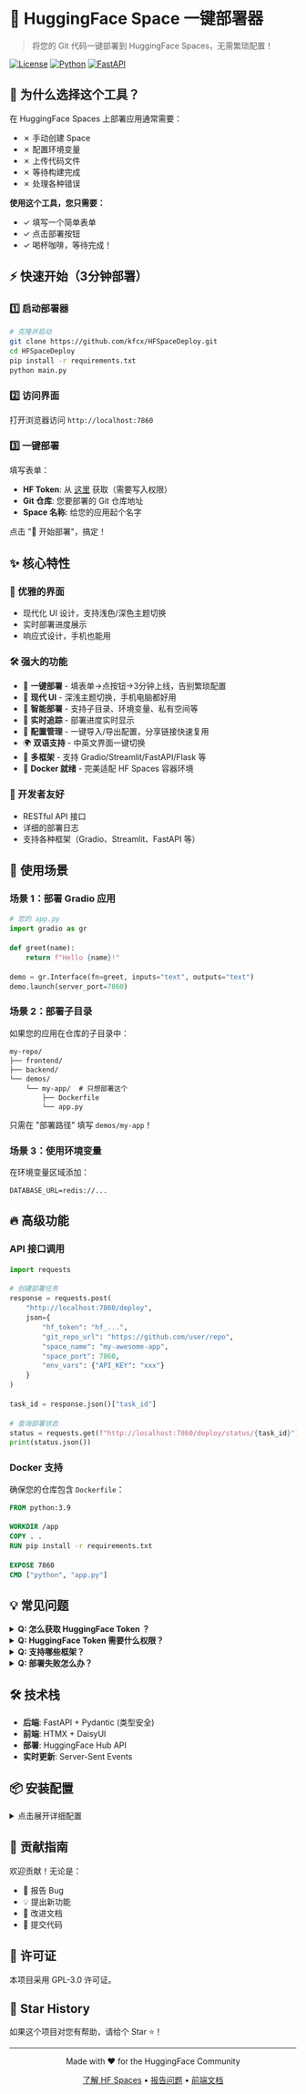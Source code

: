 # 🚀 HuggingFace Space 一键部署器

> 将您的 Git 代码一键部署到 HuggingFace Spaces，无需繁琐配置！

[![License](https://img.shields.io/badge/License-GPL_3.0-blue.svg)](LICENSE)
[![Python](https://img.shields.io/badge/Python-3.8+-yellow.svg)](https://www.python.org)
[![FastAPI](https://img.shields.io/badge/FastAPI-0.100+-green.svg)](https://fastapi.tiangolo.com)

## 🎯 为什么选择这个工具？

在 HuggingFace Spaces 上部署应用通常需要：
- ✗ 手动创建 Space
- ✗ 配置环境变量
- ✗ 上传代码文件
- ✗ 等待构建完成
- ✗ 处理各种错误

**使用这个工具，您只需要：**
- ✓ 填写一个简单表单
- ✓ 点击部署按钮
- ✓ 喝杯咖啡，等待完成！

## ⚡ 快速开始（3分钟部署）

### 1️⃣ 启动部署器

```bash
# 克隆并启动
git clone https://github.com/kfcx/HFSpaceDeploy.git
cd HFSpaceDeploy
pip install -r requirements.txt
python main.py
```

### 2️⃣ 访问界面

打开浏览器访问 `http://localhost:7860`

### 3️⃣ 一键部署

填写表单：
- **HF Token**: 从 [这里](https://huggingface.co/settings/tokens) 获取（需要写入权限）
- **Git 仓库**: 您要部署的 Git 仓库地址
- **Space 名称**: 给您的应用起个名字

点击 "🚀 开始部署"，搞定！

## ✨ 核心特性

### 🎨 优雅的界面
- 现代化 UI 设计，支持浅色/深色主题切换
- 实时部署进度展示
- 响应式设计，手机也能用

### 🛠️ 强大的功能
- 🚀 **一键部署** - 填表单→点按钮→3分钟上线，告别繁琐配置
- 🎨 **现代 UI** - 深浅主题切换，手机电脑都好用
- 📁 **智能部署** - 支持子目录、环境变量、私有空间等
- 📡 **实时追踪** - 部署进度实时显示
- 💾 **配置管理** - 一键导入/导出配置，分享链接快速复用
- 🌍 **双语支持** - 中英文界面一键切换
- 🔧 **多框架** - 支持 Gradio/Streamlit/FastAPI/Flask 等
- 🐳 **Docker 就绪** - 完美适配 HF Spaces 容器环境

### 🔧 开发者友好
- RESTful API 接口
- 详细的部署日志
- 支持各种框架（Gradio、Streamlit、FastAPI 等）

## 📖 使用场景

### 场景 1：部署 Gradio 应用
```python
# 您的 app.py
import gradio as gr

def greet(name):
    return f"Hello {name}!"

demo = gr.Interface(fn=greet, inputs="text", outputs="text")
demo.launch(server_port=7860)
```

### 场景 2：部署子目录
如果您的应用在仓库的子目录中：
```
my-repo/
├── frontend/
├── backend/
└── demos/
    └── my-app/  # 只想部署这个
        ├── Dockerfile
        └── app.py
```

只需在 "部署路径" 填写 `demos/my-app`！

### 场景 3：使用环境变量
在环境变量区域添加：
```
DATABASE_URL=redis://...
```

## 🔥 高级功能

### API 接口调用

```python
import requests

# 创建部署任务
response = requests.post(
    "http://localhost:7860/deploy",
    json={
        "hf_token": "hf_...",
        "git_repo_url": "https://github.com/user/repo",
        "space_name": "my-awesome-app",
        "space_port": 7860,
        "env_vars": {"API_KEY": "xxx"}
    }
)

task_id = response.json()["task_id"]

# 查询部署状态
status = requests.get(f"http://localhost:7860/deploy/status/{task_id}")
print(status.json())
```

### Docker 支持

确保您的仓库包含 `Dockerfile`：

```dockerfile
FROM python:3.9

WORKDIR /app
COPY . .
RUN pip install -r requirements.txt

EXPOSE 7860
CMD ["python", "app.py"]
```

## 💡 常见问题

<details>
<summary><b>Q: 怎么获取 HuggingFace Token ？</b></summary>
					
A: 如下图点击`获取令牌` -> `Create new token` -> 如图2`复制token`   
![img1](images/img0.png)
![img2](images/img2.png)
</details>

<details>
<summary><b>Q: HuggingFace Token 需要什么权限？</b></summary>

A: 需要在 HuggingFace Settings 创建具有 **write** 权限的 token，参考如下图。
![img](images/img1.png)
</details>

<details>
<summary><b>Q: 支持哪些框架？</b></summary>

A: 任何可以容器化的 Web 应用都支持，包括但不限于：
- Gradio
- Streamlit  
- FastAPI
- Flask
- Next.js
- Vue/React
</details>

<details>
<summary><b>Q: 部署失败怎么办？</b></summary>

A: 检查以下几点：
1. 确保仓库包含 `Dockerfile`
2. 确保应用监听正确的端口（默认 7860）
3. 查看部署日志中的错误信息
</details>

## 🛠️ 技术栈

- **后端**: FastAPI + Pydantic (类型安全)
- **前端**: HTMX + DaisyUI
- **部署**: HuggingFace Hub API
- **实时更新**: Server-Sent Events

## 📦 安装配置

<details>
<summary>点击展开详细配置</summary>

### 环境变量配置

创建 `.env` 文件：

```env
# Redis 配置（必选，用于持久化任务状态）
REDIS_URL=redis://localhost:6379
```

### 依赖安装

```bash
# 使用 pip
pip install -r requirements.txt

# 或使用 poetry
poetry install
```

### 开发模式

```bash
# 开启热重载
uvicorn main:app --reload --port 7860
```

</details>

## 🤝 贡献指南

欢迎贡献！无论是：
- 🐛 报告 Bug
- 💡 提出新功能
- 📖 改进文档
- 🔧 提交代码

## 📄 许可证

本项目采用 GPL-3.0 许可证。

## 🌟 Star History

如果这个项目对您有帮助，请给个 Star ⭐️！

---

<p align="center">
  Made with ❤️ for the HuggingFace Community
</p>

<p align="center">
  <a href="https://huggingface.co/spaces">了解 HF Spaces</a> •
  <a href="https://github.com/your-repo/huggingface-space-deployer/issues">报告问题</a> •
  <a href="FRONTEND_GUIDE.md">前端文档</a>
</p>
